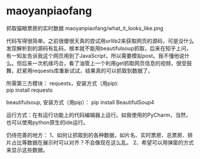 # maoyanpiaofang
抓取猫眼票房的实时数据
maoyanpiaofang/what_it_looks_like.png




代码写得很简单。之前很傻很天真的尝试用urllib2来获取网页的源码，可是没什么发现解析到的源码有乱码，根本就不能用beautifulsoup抓取，后来在知乎上问，有一知友告诉我这个网页用到了JavaScript，所以需要模拟post。我不懂他说什么。但后来一次机缘巧合，看了油管上一个利用get抓取网页信息的视频，很受鼓舞，赶紧用requests库重新试试，结果真的可以抓取到数据了。



所需第三方模块：
 requests，安装方式（用pip):  
  pip install requests

 beautifulsoup, 安装方式（用pip）：
  pip install BeautifulSoup4

运行方式：在有运行功能上的代码编辑器上运行。如我使用的PyCharm，当然，也可以使用python原生的ide运行。


仍待完善的地方：
1、如何让抓取到的各种数据，如片名、实时票房、总票房、排片占比等数据在展示时可以对齐？不会像现在这么乱。
2、希望可以用弹窗的方式来显示这些数据。
